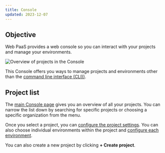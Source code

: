 ```yaml
---
title: Console
updated: 2023-12-07
---
```


## Objective  

Web PaaS provides a web console so you can interact with your projects and manage your environments.

![Overview of projects in the Console](images/all-projects-revised.png "0.5")

This Console offers you ways to manage projects and environments other than the [command line interface (CLI))](../administration-cli).

## Project list


The [main Console page](https://console.platform.sh) gives you an overview of all your projects.
You can narrow the list down by searching for specific projects or choosing a specific organization from the menu.


Once you select a project, you can [configure the project settings](../.././.-configure-project).
You can also choose individual environments within the project and [configure each environment](../.././.-configure-environment).

You can also create a new project by clicking **+ Create project**.


